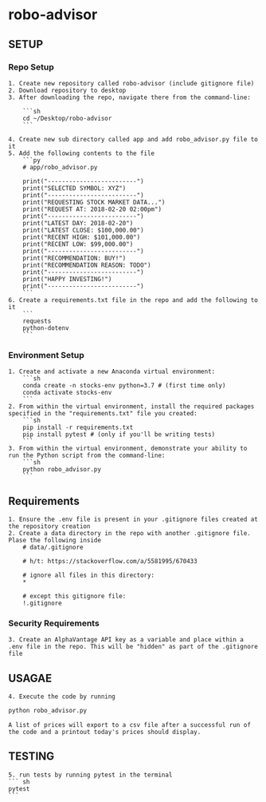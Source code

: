 # robo-advisor

## SETUP
### Repo Setup
    1. Create new repository called robo-advisor (include gitignore file)
    2. Download repository to desktop
    3. After downloading the repo, navigate there from the command-line:

        ```sh
        cd ~/Desktop/robo-advisor
        ```

    4. Create new sub directory called app and add robo_advisor.py file to it
    5. Add the following contents to the file
        ```py
        # app/robo_advisor.py

        print("-------------------------")
        print("SELECTED SYMBOL: XYZ")
        print("-------------------------")
        print("REQUESTING STOCK MARKET DATA...")
        print("REQUEST AT: 2018-02-20 02:00pm")
        print("-------------------------")
        print("LATEST DAY: 2018-02-20")
        print("LATEST CLOSE: $100,000.00")
        print("RECENT HIGH: $101,000.00")
        print("RECENT LOW: $99,000.00")
        print("-------------------------")
        print("RECOMMENDATION: BUY!")
        print("RECOMMENDATION REASON: TODO")
        print("-------------------------")
        print("HAPPY INVESTING!")
        print("-------------------------")
        ```
    6. Create a requirements.txt file in the repo and add the following to it
        ```
        requests
        python-dotenv
        ```
### Environment Setup
    1. Create and activate a new Anaconda virtual environment:
        ```sh
        conda create -n stocks-env python=3.7 # (first time only)
        conda activate stocks-env
        ```
    2. From within the virtual environment, install the required packages specified in the "requirements.txt" file you created:
        ```sh
        pip install -r requirements.txt
        pip install pytest # (only if you'll be writing tests)
        ```
    3. From within the virtual environment, demonstrate your ability to run the Python script from the command-line:
        ```sh
        python robo_advisor.py
        ```
## Requirements 
    1. Ensure the .env file is present in your .gitignore files created at the repository creation 
    2. Create a data directory in the repo with another .gitignore file. Plase the following inside 
        # data/.gitignore

        # h/t: https://stackoverflow.com/a/5581995/670433

        # ignore all files in this directory:
        *

        # except this gitignore file:
        !.gitignore
### Security Requirements
    3. Create an AlphaVantage API key as a variable and place within a .env file in the repo. This will be "hidden" as part of the .gitignore file

## USAGAE
    4. Execute the code by running 
   ```sh
   python robo_advisor.py
   ```
    A list of prices will export to a csv file after a successful run of the code and a printout today's prices should display.

## TESTING
    5. run tests by running pytest in the terminal
    ``` sh
    pytest
    ```